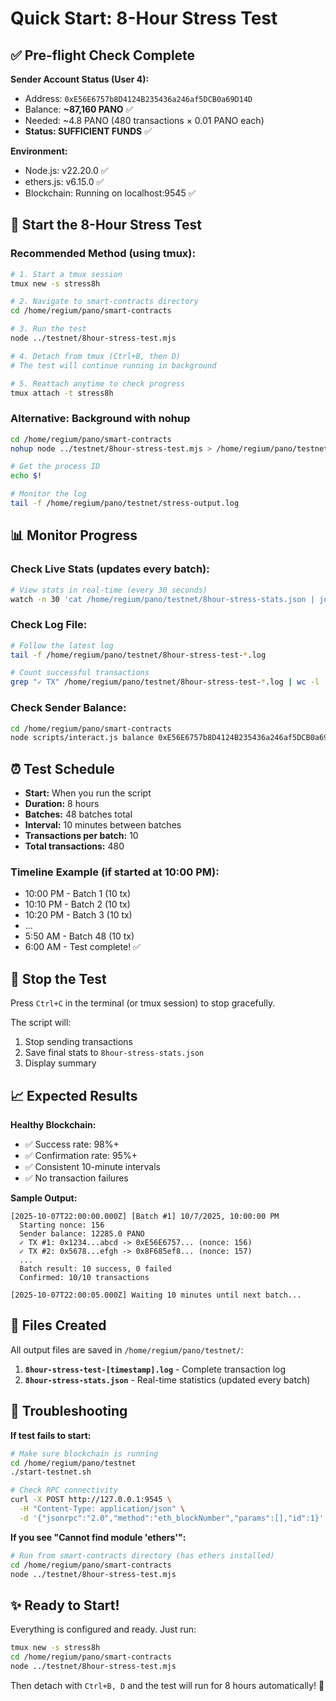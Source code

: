 # Quick Start: 8-Hour Stress Test

## ✅ Pre-flight Check Complete

**Sender Account Status (User 4):**
- Address: `0xE56E6757b8D4124B235436a246af5DCB0a69D14D`
- Balance: **~87,160 PANO** ✅
- Needed: ~4.8 PANO (480 transactions × 0.01 PANO each)
- **Status: SUFFICIENT FUNDS** ✅

**Environment:**
- Node.js: v22.20.0 ✅
- ethers.js: v6.15.0 ✅
- Blockchain: Running on localhost:9545 ✅

## 🚀 Start the 8-Hour Stress Test

### Recommended Method (using tmux):

```bash
# 1. Start a tmux session
tmux new -s stress8h

# 2. Navigate to smart-contracts directory
cd /home/regium/pano/smart-contracts

# 3. Run the test
node ../testnet/8hour-stress-test.mjs

# 4. Detach from tmux (Ctrl+B, then D)
# The test will continue running in background

# 5. Reattach anytime to check progress
tmux attach -t stress8h
```

### Alternative: Background with nohup

```bash
cd /home/regium/pano/smart-contracts
nohup node ../testnet/8hour-stress-test.mjs > /home/regium/pano/testnet/stress-output.log 2>&1 &

# Get the process ID
echo $!

# Monitor the log
tail -f /home/regium/pano/testnet/stress-output.log
```

## 📊 Monitor Progress

### Check Live Stats (updates every batch):
```bash
# View stats in real-time (every 30 seconds)
watch -n 30 'cat /home/regium/pano/testnet/8hour-stress-stats.json | jq .'
```

### Check Log File:
```bash
# Follow the latest log
tail -f /home/regium/pano/testnet/8hour-stress-test-*.log

# Count successful transactions
grep "✓ TX" /home/regium/pano/testnet/8hour-stress-test-*.log | wc -l
```

### Check Sender Balance:
```bash
cd /home/regium/pano/smart-contracts
node scripts/interact.js balance 0xE56E6757b8D4124B235436a246af5DCB0a69D14D
```

## ⏰ Test Schedule

- **Start:** When you run the script
- **Duration:** 8 hours
- **Batches:** 48 batches total
- **Interval:** 10 minutes between batches
- **Transactions per batch:** 10
- **Total transactions:** 480

### Timeline Example (if started at 10:00 PM):
- 10:00 PM - Batch 1 (10 tx)
- 10:10 PM - Batch 2 (10 tx)
- 10:20 PM - Batch 3 (10 tx)
- ...
- 5:50 AM - Batch 48 (10 tx)
- 6:00 AM - Test complete! ✅

## 🛑 Stop the Test

Press `Ctrl+C` in the terminal (or tmux session) to stop gracefully.

The script will:
1. Stop sending transactions
2. Save final stats to `8hour-stress-stats.json`
3. Display summary

## 📈 Expected Results

**Healthy Blockchain:**
- ✅ Success rate: 98%+
- ✅ Confirmation rate: 95%+
- ✅ Consistent 10-minute intervals
- ✅ No transaction failures

**Sample Output:**
```
[2025-10-07T22:00:00.000Z] [Batch #1] 10/7/2025, 10:00:00 PM
  Starting nonce: 156
  Sender balance: 12285.0 PANO
  ✓ TX #1: 0x1234...abcd -> 0xE56E6757... (nonce: 156)
  ✓ TX #2: 0x5678...efgh -> 0x8F685ef8... (nonce: 157)
  ...
  Batch result: 10 success, 0 failed
  Confirmed: 10/10 transactions

[2025-10-07T22:00:05.000Z] Waiting 10 minutes until next batch...
```

## 📝 Files Created

All output files are saved in `/home/regium/pano/testnet/`:

1. **`8hour-stress-test-[timestamp].log`** - Complete transaction log
2. **`8hour-stress-stats.json`** - Real-time statistics (updated every batch)

## 🔧 Troubleshooting

**If test fails to start:**
```bash
# Make sure blockchain is running
cd /home/regium/pano/testnet
./start-testnet.sh

# Check RPC connectivity
curl -X POST http://127.0.0.1:9545 \
  -H "Content-Type: application/json" \
  -d '{"jsonrpc":"2.0","method":"eth_blockNumber","params":[],"id":1}'
```

**If you see "Cannot find module 'ethers'":**
```bash
# Run from smart-contracts directory (has ethers installed)
cd /home/regium/pano/smart-contracts
node ../testnet/8hour-stress-test.mjs
```

## ✨ Ready to Start!

Everything is configured and ready. Just run:

```bash
tmux new -s stress8h
cd /home/regium/pano/smart-contracts
node ../testnet/8hour-stress-test.mjs
```

Then detach with `Ctrl+B, D` and the test will run for 8 hours automatically! 🚀
